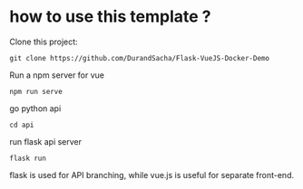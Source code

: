 # how to use this template ? 

Clone this project:

    git clone https://github.com/DurandSacha/Flask-VueJS-Docker-Demo

Run a npm server for vue

    npm run serve

go python api

    cd api

run flask api server

    flask run


flask is used for API branching, while vue.js is useful for separate front-end.